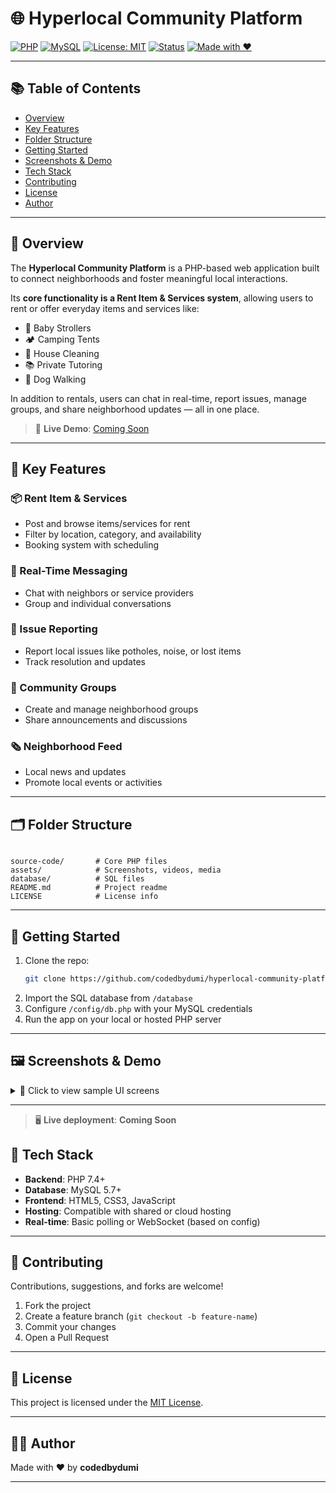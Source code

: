 # 🌐 Hyperlocal Community Platform

[![PHP](https://img.shields.io/badge/PHP-7.4%2B-blue?logo=php)](https://www.php.net/)
[![MySQL](https://img.shields.io/badge/MySQL-5.7%2B-blue?logo=mysql)](https://www.mysql.com/)
[![License: MIT](https://img.shields.io/badge/License-MIT-yellow.svg)](LICENSE)
[![Status](https://img.shields.io/badge/status-active-brightgreen)](#)
[![Made with ❤️](https://img.shields.io/badge/Made%20with-%E2%9D%A4-red)](#)

---

## 📚 Table of Contents

- [Overview](#-overview)
- [Key Features](#-key-features)
- [Folder Structure](#️-folder-structure)
- [Getting Started](#-getting-started)
- [Screenshots & Demo](#-screenshots--demo)
- [Tech Stack](#️-tech-stack)
- [Contributing](#-contributing)
- [License](#-license)
- [Author](#-author)

---

## 📖 Overview

The **Hyperlocal Community Platform** is a PHP-based web application built to connect neighborhoods and foster meaningful local interactions.

Its **core functionality is a Rent Item & Services system**, allowing users to rent or offer everyday items and services like:

- 👶 Baby Strollers  
- 🏕️ Camping Tents  
- 🧹 House Cleaning  
- 📚 Private Tutoring  
- 🐶 Dog Walking  

In addition to rentals, users can chat in real-time, report issues, manage groups, and share neighborhood updates — all in one place.

> 🔗 **Live Demo**: [Coming Soon](#)

---

## 🔑 Key Features

### 📦 Rent Item & Services
- Post and browse items/services for rent
- Filter by location, category, and availability
- Booking system with scheduling

### 💬 Real-Time Messaging
- Chat with neighbors or service providers
- Group and individual conversations

### 📍 Issue Reporting
- Report local issues like potholes, noise, or lost items
- Track resolution and updates

### 👥 Community Groups
- Create and manage neighborhood groups
- Share announcements and discussions

### 🗞️ Neighborhood Feed
- Local news and updates
- Promote local events or activities

---

## 🗂️ Folder Structure

```

source-code/       # Core PHP files
assets/            # Screenshots, videos, media
database/          # SQL files
README.md          # Project readme
LICENSE            # License info

````

---

## 🚀 Getting Started

1. Clone the repo:
   ```bash
   git clone https://github.com/codedbydumi/hyperlocal-community-platform.git ````

2. Import the SQL database from `/database`
3. Configure `/config/db.php` with your MySQL credentials
4. Run the app on your local or hosted PHP server

---

## 🖼️ Screenshots & Demo

<details>
<summary>📌 Click to view sample UI screens</summary>

### 🏠 Home Page
<p align="center">
  <a href="assets/homepage.png" target="_blank">
    <img src="assets/homepage.png" alt="Home Page" width="800"/>
  </a>
</p>

### 📋 Item Listing Page
<p align="center">
  <a href="assets/item-listing.png" target="_blank">
    <img src="assets/item-listing.png" alt="Item Listing Page" width="800"/>
  </a>
</p>

### 💬 Messaging Interface
<p align="center">
  <a href="assets/chat.png" target="_blank">
    <img src="assets/chat.png" alt="Messaging Interface" width="800"/>
  </a>
</p>

### 🧹 Service Booking Page
<p align="center">
  <a href="assets/booking.png" target="_blank">
    <img src="assets/booking.png" alt="Service Booking Page" width="800"/>
  </a>
</p>

### 📢 Community Feed *(Coming Soon)*
<p align="center">
  <a href="assets/community-feed.png" target="_blank">
    <img src="assets/community-feed.png" alt="Community Feed Coming Soon" width="800"/>
  </a>
</p>

> 🚧 *This feature is currently under development and will be available in a future update.*

</details>

---

> 🖥️ **Live deployment**: **Coming Soon**


## 🧰 Tech Stack

* **Backend**: PHP 7.4+
* **Database**: MySQL 5.7+
* **Frontend**: HTML5, CSS3, JavaScript
* **Hosting**: Compatible with shared or cloud hosting
* **Real-time**: Basic polling or WebSocket (based on config)

---

## 🤝 Contributing

Contributions, suggestions, and forks are welcome!

1. Fork the project
2. Create a feature branch (`git checkout -b feature-name`)
3. Commit your changes
4. Open a Pull Request

---

## 📄 License

This project is licensed under the [MIT License](LICENSE).

---

## 👨‍💻 Author

Made with ❤️ by **codedbydumi** 

---



